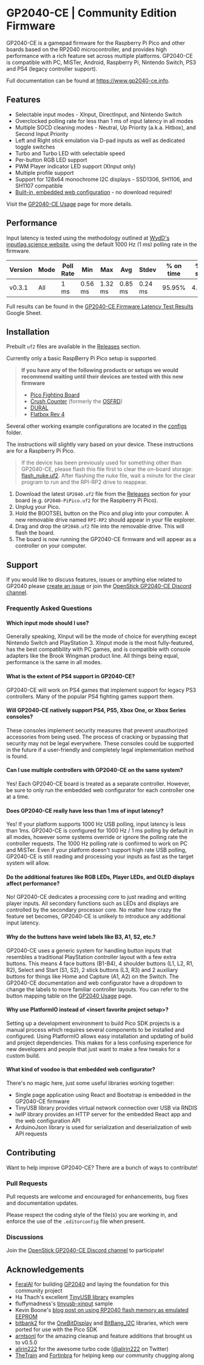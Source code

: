 # GP2040-CE | Community Edition Firmware

GP2040-CE is a gamepad firmware for the Raspberry Pi Pico and other boards based on the RP2040 microcontroller, and provides high performance with a rich feature set across multiple platforms. GP2040-CE is compatible with PC, MiSTer, Android, Raspberry Pi, Nintendo Switch, PS3 and PS4 (legacy controller support).

Full documentation can be found at <https://www.gp2040-ce.info>.

## Features

* Selectable input modes - XInput, DirectInput, and Nintendo Switch
* Overclocked polling rate for less than 1 ms of input latency in all modes
* Multiple SOCD cleaning modes - Neutral, Up Priority (a.k.a. Hitbox), and Second Input Priority
* Left and Right stick emulation via D-pad inputs as well as dedicated toggle switches
* Turbo and Turbo LED with selectable speed
* Per-button RGB LED support
* PWM Player indicator LED support (XInput only)
* Multiple profile support
* Support for 128x64 monochrome I2C displays - SSD1306, SH1106, and SH1107 compatible
* [Built-in, embedded web configuration](https://www.gp2040-ce.info/#/web-configurator) - no download required!

Visit the [GP2040-CE Usage](https://www.gp2040-ce.info/#/usage) page for more details.

## Performance

Input latency is tested using the methodology outlined at [WydD's inputlag.science website](https://inputlag.science/controller/methodology), using the default 1000 Hz (1 ms) polling rate in the firmware.

| Version | Mode | Poll Rate | Min | Max | Avg | Stdev | % on time | %1f skip | %2f skip |
| - | - | - | - | - | - | - | - | - | - |
| v0.3.1 | All | 1 ms | 0.56 ms | 1.32 ms | 0.85 ms | 0.24 ms | 95.95% | 4.05% | 0% |

Full results can be found in the [GP2040-CE Firmware Latency Test Results](https://docs.google.com/spreadsheets/d/1eeX0SCOYnUDZMYzt_69wDpjnB_XUtvsfvHJYxxgTj28/edit#gid=1559471406) Google Sheet.

## Installation

Prebuilt `uf2` files are available in the [Releases](https://github.com/OpenStickCommunity/GP2040-CE/releases) section.

Currently only a basic RaspBerry Pi Pico setup is supported.  

> **If you have any of the following products or setups we would recommend waiting until their devices are tested with this new firmware**
> * [Pico Fighting Board](https://github.com/FeralAI/GP2040-Config-PicoFightingBoard/)
> * [Crush Counter](configs/CrushCounter) (formerly the [OSFRD](configs/OSFRD))
> * [DURAL](configs/DURAL)
> * [Flatbox Rev 4](configs/FlatboxRev4)

Several other working example configurations are located in the [configs](configs) folder.

The instructions will slightly vary based on your device. These instructions are for a Raspberry Pi Pico.

> If the device has been previously used for something other than GP2040-CE, please flash this file first to clear the on-board storage: [flash_nuke.uf2](docs/downloads/flash_nuke.uf2). After flashing the nuke file, wait a minute for the clear program to run and the RPI-RP2 drive to reappear.

1. Download the latest `GP2040.uf2` file from the [Releases](https://github.com/OpenStickCommunity/GP2040-CE/releases) section for your board (e.g. `GP2040-PiPico.uf2` for the Raspberry Pi Pico).
1. Unplug your Pico.
1. Hold the BOOTSEL button on the Pico and plug into your computer. A new removable drive named `RPI-RP2` should appear in your file explorer.
1. Drag and drop the `GP2040.uf2` file into the removable drive. This will flash the board.
1. The board is now running the GP2040-CE firmware and will appear as a controller on your computer.

## Support

If you would like to discuss features, issues or anything else related to GP2040 please [create an issue](issues/new) or join the [OpenStick GP2040-CE Discord channel](https://discord.gg/qVcrGVDj2h).

### Frequently Asked Questions

#### Which input mode should I use?

Generally speaking, XInput will be the mode of choice for everything except Nintendo Switch and PlayStation 3. XInput mode is the most fully-featured, has the best compatibility with PC games, and is compatible with console adapters like the Brook Wingman product line. All things being equal, performance is the same in all modes.

#### What is the extent of PS4 support in GP2040-CE?

GP2040-CE will work on PS4 games that implement support for legacy PS3 controllers. Many of the popular PS4 fighting games support them.

#### Will GP2040-CE natively support PS4, PS5, Xbox One, or Xbox Series consoles?

These consoles implement security measures that prevent unauthorized accessories from being used. The process of cracking or bypassing that security may not be legal everywhere. These consoles could be supported in the future if a user-friendly and completely legal implementation method is found.

#### Can I use multiple controllers with GP2040-CE on the same system?

Yes! Each GP2040-CE board is treated as a separate controller. However, be sure to only run the embedded web configurator for each controller one at a time.

#### Does GP2040-CE really have less than 1 ms of input latency?

Yes! If your platform supports 1000 Hz USB polling, input latency is less than 1ms. GP2040-CE is configured for 1000 Hz / 1 ms polling by default in all modes, however some systems override or ignore the polling rate the controller requests. The 1000 Hz polling rate is confirmed to work on PC and MiSTer. Even if your platform doesn't support high rate USB polling, GP2040-CE is still reading and processing your inputs as fast as the target system will allow.

#### Do the additional features like RGB LEDs, Player LEDs, and OLED displays affect performance?

No! GP2040-CE dedicates a processing core to just reading and writing player inputs. All secondary functions such as LEDs and displays are controlled by the secondary processor core. No matter how crazy the feature set becomes, GP2040-CE is unlikely to introduce any additional input latency.

#### Why do the buttons have weird labels like B3, A1, S2, etc.?

GP2040-CE uses a generic system for handling button inputs that resembles a traditional PlayStation controller layout with a few extra buttons. This means 4 face buttons (B1-B4), 4 shoulder buttons (L1, L2, R1, R2), Select and Start (S1, S2), 2 stick buttons (L3, R3) and 2 auxiliary buttons for things like Home and Capture (A1, A2) on the Switch. The GP2040-CE documentation and web configurator have a dropdown to change the labels to more familiar controller layouts. You can refer to the button mapping table on the [GP2040 Usage](http://www.gp2040-ce.info/#/usage?id=buttons) page.

#### Why use PlatformIO instead of \<insert favorite project setup\>?

Setting up a development environment to build Pico SDK projects is a manual process which requires several components to be installed and configured. Using PlatformIO allows easy installation and updating of build and project dependencies. This makes for a less confusing experience for new developers and people that just want to make a few tweaks for a custom build.

#### What kind of voodoo is that embedded web configurator?

There's no magic here, just some useful libraries working together:

* Single page application using React and Bootstrap is embedded in the GP2040-CE firmware
* TinyUSB library provides virtual network connection over USB via RNDIS
* lwIP library provides an HTTP server for the embedded React app and the web configuration API
* ArduinoJson library is used for serialization and deserialization of web API requests

## Contributing

Want to help improve GP2040-CE? There are a bunch of ways to contribute!

### Pull Requests

Pull requests are welcome and encouraged for enhancements, bug fixes and documentation updates.

Please respect the coding style of the file(s) you are working in, and enforce the use of the `.editorconfig` file when present.

### Discussions

Join the [OpenStick GP2040-CE Discord channel](https://discord.gg/qVcrGVDj2h) to participate!

## Acknowledgements

* [FeralAI](https://github.com/FeralAI) for building [GP2040](https://github.com/FeralAI/GP2040) and laying the foundation for this community project
* Ha Thach's excellent [TinyUSB library](https://github.com/hathach/tinyusb) examples
* fluffymadness's [tinyusb-xinput](https://github.com/fluffymadness/tinyusb-xinput) sample
* Kevin Boone's [blog post on using RP2040 flash memory as emulated EEPROM](https://kevinboone.me/picoflash.html)
* [bitbank2](https://github.com/bitbank2) for the [OneBitDisplay](https://github.com/bitbank2/OneBitDisplay) and [BitBang_I2C](https://github.com/bitbank2/BitBang_I2C) libraries, which were ported for use with the Pico SDK
* [arntsonl](https://github.com/arntsonl) for the amazing cleanup and feature additions that brought us to v0.5.0
* [alirin222](https://github.com/alirin222) for the awesome turbo code ([@alirin222](https://twitter.com/alirin222) on Twitter)
* [TheTrain](https://github.com/TheTrainGoes/GP2040-Projects) and [Fortinbra](https://github.com/Fortinbra) for helping keep our community chugging along
